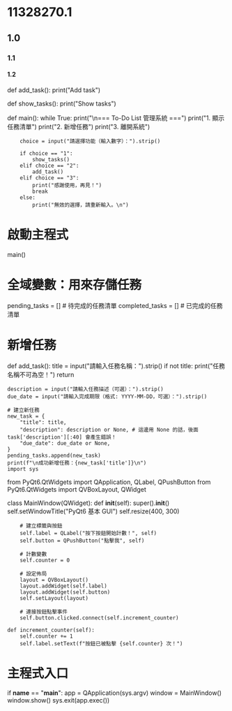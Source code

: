 # 11328270.1
## 1.0
### 1.1
#### 1.2
def add_task():
    print("Add task")

def show_tasks():
    print("Show tasks")

def main():
    while True:
        print("\n=== To-Do List 管理系統 ===")
        print("1. 顯示任務清單")
        print("2. 新增任務")
        print("3. 離開系統")
        
        choice = input("請選擇功能（輸入數字）：").strip()
        
        if choice == "1":
            show_tasks()
        elif choice == "2":
            add_task()
        elif choice == "3":
            print("感謝使用，再見！")
            break
        else:
            print("無效的選擇，請重新輸入。\n")

# 啟動主程式
main()

# 全域變數：用來存儲任務
pending_tasks = []   # 待完成的任務清單
completed_tasks = [] # 已完成的任務清單
# 新增任務
def add_task():
    title = input("請輸入任務名稱：").strip()
    if not title:
        print("任務名稱不可為空！")
        return
    
    description = input("請輸入任務描述（可選）：").strip()
    due_date = input("請輸入完成期限（格式: YYYY-MM-DD，可選）：").strip()

    # 建立新任務
    new_task = {
        "title": title,
        "description": description or None, # 這邊用 None 的話，後面 task['description'][:40] 會產生錯誤！
        "due_date": due_date or None,
    }
    pending_tasks.append(new_task)
    print(f"\n成功新增任務：{new_task['title']}\n")
    import sys
from PyQt6.QtWidgets import QApplication, QLabel, QPushButton
from PyQt6.QtWidgets import QVBoxLayout, QWidget

class MainWindow(QWidget):
    def __init__(self):
        super().__init__()
        self.setWindowTitle("PyQt6 基本 GUI")
        self.resize(400, 300)

        # 建立標籤與按鈕
        self.label = QLabel("按下按鈕開始計數！", self)
        self.button = QPushButton("點擊我", self)

        # 計數變數
        self.counter = 0

        # 設定佈局
        layout = QVBoxLayout()
        layout.addWidget(self.label)
        layout.addWidget(self.button)
        self.setLayout(layout)

        # 連接按鈕點擊事件
        self.button.clicked.connect(self.increment_counter)

    def increment_counter(self):
        self.counter += 1
        self.label.setText(f"按鈕已被點擊 {self.counter} 次！")

# 主程式入口
if __name__ == "__main__":
    app = QApplication(sys.argv)
    window = MainWindow()
    window.show()
    sys.exit(app.exec())